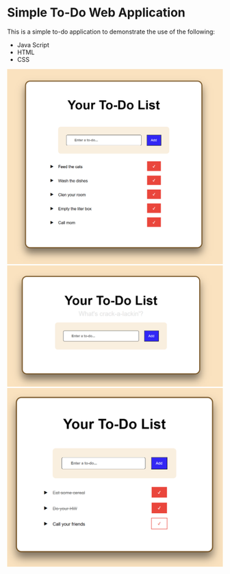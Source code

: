 # Simple To-Do Web Application
This is a simple to-do application to demonstrate the use of the following:
- Java Script
- HTML
- CSS


![Screenshot](screenshot-1.png)
![Screenshot](screenshot-2.png)
![Screenshot](screenshot-3.png)

